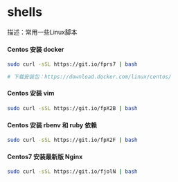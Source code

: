 # shells
描述：常用一些Linux脚本

#### Centos 安装 docker
```bash
sudo curl -sSL https://git.io/fprs7 | bash

# 下载安装包：https://download.docker.com/linux/centos/
```

#### Centos 安装 vim
```bash
sudo curl -sSL https://git.io/fpX2B | bash
```

#### Centos 安装 rbenv 和 ruby 依赖
```bash
sudo curl -sSL https://git.io/fpX2F | bash
```

#### Centos7 安装最新版 Nginx
```bash
sudo curl -sSL https://git.io/fjolN | bash
```
